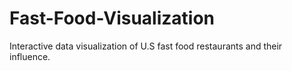 # Fast-Food-Visualization
Interactive data visualization of U.S fast food restaurants and their influence.
